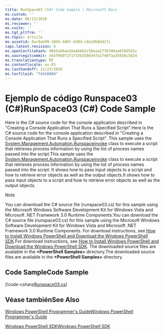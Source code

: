 ```yaml
---
title: RunSpace03 (C#) Code Sample | Microsoft Docs
ms.custom: ''
ms.date: 09/13/2016
ms.reviewer: ''
ms.suite: ''
ms.tgt_pltfrm: ''
ms.topic: article
ms.assetid: 9ac8ab99-1856-4d6f-b30d-c0a18b8dd1fc
caps.latest.revision: 6
ms.openlocfilehash: 06b5a06ae20a4bbb2c58eaa1776700aa8f80555c
ms.sourcegitcommit: d43f66071f1f33b350d34fa1f46f3a35910c5d24
ms.translationtype: MT
ms.contentlocale: es-ES
ms.lasthandoff: 11/23/2019
ms.locfileid: "74416068"
---
```

# <a name="runspace03-c-code-sample"></a><span data-ttu-id="6ac50-102">Ejemplo de código Runspace03 (C#)</span><span class="sxs-lookup"><span data-stu-id="6ac50-102">RunSpace03 (C#) Code Sample</span></span>

<span data-ttu-id="6ac50-103">Here is the C# source code for the console application described in "Creating a Console Application That Runs a Specified Script".</span><span class="sxs-lookup"><span data-stu-id="6ac50-103">Here is the C# source code for the console application described in "Creating a Console Application That Runs a Specified Script".</span></span> <span data-ttu-id="6ac50-104">This sample uses the [System.Management.Automation.Runspaceinvoke](/dotnet/api/System.Management.Automation.RunspaceInvoke) class to execute a script that retrieves process information by using the list of process names passed into the script.</span><span class="sxs-lookup"><span data-stu-id="6ac50-104">This sample uses the [System.Management.Automation.Runspaceinvoke](/dotnet/api/System.Management.Automation.RunspaceInvoke) class to execute a script that retrieves process information by using the list of process names passed into the script.</span></span> <span data-ttu-id="6ac50-105">It shows how to pass input objects to a script and how to retrieve error objects as well as the output objects.</span><span class="sxs-lookup"><span data-stu-id="6ac50-105">It shows how to pass input objects to a script and how to retrieve error objects as well as the output objects.</span></span>

> [!NOTE]
> <span data-ttu-id="6ac50-106">You can download the C# source file (runspace03.cs) for this sample using the Microsoft Windows Software Development Kit for Windows Vista and Microsoft .NET Framework 3.0 Runtime Components.</span><span class="sxs-lookup"><span data-stu-id="6ac50-106">You can download the C# source file (runspace03.cs) for this sample using the Microsoft Windows Software Development Kit for Windows Vista and Microsoft .NET Framework 3.0 Runtime Components.</span></span> <span data-ttu-id="6ac50-107">For download instructions, see [How to Install Windows PowerShell and Download the Windows PowerShell SDK](/powershell/scripting/developer/installing-the-windows-powershell-sdk).</span><span class="sxs-lookup"><span data-stu-id="6ac50-107">For download instructions, see [How to Install Windows PowerShell and Download the Windows PowerShell SDK](/powershell/scripting/developer/installing-the-windows-powershell-sdk).</span></span>
> <span data-ttu-id="6ac50-108">The downloaded source files are available in the **\<PowerShell Samples>** directory.</span><span class="sxs-lookup"><span data-stu-id="6ac50-108">The downloaded source files are available in the **\<PowerShell Samples>** directory.</span></span>

## <a name="code-sample"></a><span data-ttu-id="6ac50-109">Code Sample</span><span class="sxs-lookup"><span data-stu-id="6ac50-109">Code Sample</span></span>

[!code-csharp[Runspace03.cs](../../../../powershell-sdk-samples/SDK-2.0/csharp/Runspace03/Runspace03.cs#L11-L88 "Runspace03.cs")]

## <a name="see-also"></a><span data-ttu-id="6ac50-110">Véase también</span><span class="sxs-lookup"><span data-stu-id="6ac50-110">See Also</span></span>

[<span data-ttu-id="6ac50-111">Windows PowerShell Programmer's Guide</span><span class="sxs-lookup"><span data-stu-id="6ac50-111">Windows PowerShell Programmer's Guide</span></span>](./windows-powershell-programmer-s-guide.md)

[<span data-ttu-id="6ac50-112">Windows PowerShell SDK</span><span class="sxs-lookup"><span data-stu-id="6ac50-112">Windows PowerShell SDK</span></span>](../windows-powershell-reference.md)
